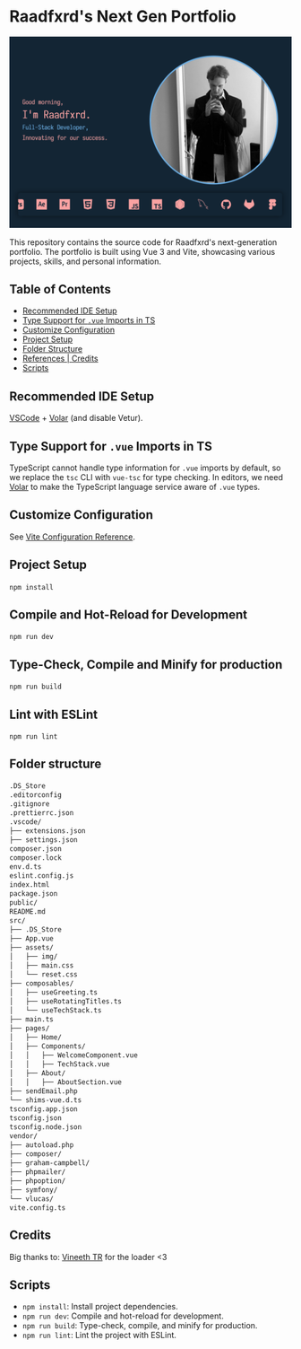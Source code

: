 # Raadfxrd's Next Gen Portfolio

![Thumbnail](/src/assets/img/thumbnail.png)

This repository contains the source code for Raadfxrd's next-generation portfolio. The portfolio is built using Vue 3 and Vite, showcasing various projects, skills, and personal information.

## Table of Contents

- [Recommended IDE Setup](#recommended-ide-setup)
- [Type Support for `.vue` Imports in TS](#type-support-for-vue-imports-in-ts)
- [Customize Configuration](#customize-configuration)
- [Project Setup](#project-setup)
- [Folder Structure](#folder-structure)
- [References | Credits](#credits)
- [Scripts](#scripts)

## Recommended IDE Setup

[VSCode](https://code.visualstudio.com/) + [Volar](https://marketplace.visualstudio.com/items?itemName=Vue.volar) (and disable Vetur).

## Type Support for `.vue` Imports in TS

TypeScript cannot handle type information for `.vue` imports by default, so we replace the `tsc` CLI with `vue-tsc` for type checking. In editors, we need [Volar](https://marketplace.visualstudio.com/items?itemName=Vue.volar) to make the TypeScript language service aware of `.vue` types.

## Customize Configuration

See [Vite Configuration Reference](https://vite.dev/config/).

## Project Setup

`npm install`

## Compile and Hot-Reload for Development

`npm run dev`

## Type-Check, Compile and Minify for production

`npm run build`

## Lint with ESLint

`npm run lint`

## Folder structure

```
.DS_Store
.editorconfig
.gitignore
.prettierrc.json
.vscode/
├── extensions.json
├── settings.json
composer.json
composer.lock
env.d.ts
eslint.config.js
index.html
package.json
public/
README.md
src/
├── .DS_Store
├── App.vue
├── assets/
│   ├── img/
│   ├── main.css
│   └── reset.css
├── composables/
│   ├── useGreeting.ts
│   ├── useRotatingTitles.ts
│   └── useTechStack.ts
├── main.ts
├── pages/
│   ├── Home/
│   ├── Components/
│   │   ├── WelcomeComponent.vue
│   │   ├── TechStack.vue
│   ├── About/
│   │   ├── AboutSection.vue
├── sendEmail.php
└── shims-vue.d.ts
tsconfig.app.json
tsconfig.json
tsconfig.node.json
vendor/
├── autoload.php
├── composer/
├── graham-campbell/
├── phpmailer/
├── phpoption/
├── symfony/
└── vlucas/
vite.config.ts
```

## Credits

Big thanks to: [Vineeth TR](https://cssloaders.github.io/) for the loader <3

## Scripts

- `npm install`: Install project dependencies.
- `npm run dev`: Compile and hot-reload for development.
- `npm run build`: Type-check, compile, and minify for production.
- `npm run lint`: Lint the project with ESLint.
